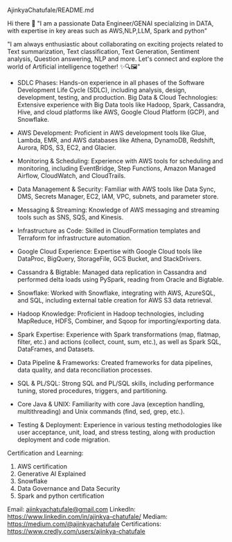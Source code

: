 AjinkyaChatufale/README.md

Hi there 👋
"I am a passionate Data Engineer/GENAI specializing in DATA, with expertise in key areas such as AWS,NLP,LLM, Spark and python"

"I am always enthusiastic about collaborating on exciting projects related to Text summarization, Text classification, Text Generation, Sentiment analysis, Question answering, NLP and more.
 Let's connect and explore the world of Artificial intelligence together! ✨🔍🖼️"


* SDLC Phases: Hands-on experience in all phases of the Software Development Life Cycle (SDLC), including analysis, design, development, testing, and production.
Big Data & Cloud Technologies: Extensive experience with Big Data tools like Hadoop, Spark, Cassandra, Hive, and cloud platforms like AWS, Google Cloud Platform (GCP), and Snowflake.

* AWS Development: Proficient in AWS development tools like Glue, Lambda, EMR, and AWS databases like Athena, DynamoDB, Redshift, Aurora, RDS, S3, EC2, and Glacier.

* Monitoring & Scheduling: Experience with AWS tools for scheduling and monitoring, including EventBridge, Step Functions, Amazon Managed Airflow, CloudWatch, and CloudTrails.

* Data Management & Security: Familiar with AWS tools like Data Sync, DMS, Secrets Manager, EC2, IAM, VPC, subnets, and parameter store.

* Messaging & Streaming: Knowledge of AWS messaging and streaming tools such as SNS, SQS, and Kinesis.

* Infrastructure as Code: Skilled in CloudFormation templates and Terraform for infrastructure automation.

* Google Cloud Experience: Expertise with Google Cloud tools like DataProc, BigQuery, StorageFile, GCS Bucket, and StackDrivers.

* Cassandra & Bigtable: Managed data replication in Cassandra and performed delta loads using PySpark, reading from Oracle and Bigtable.

* Snowflake: Worked with Snowflake, integrating with AWS, AzureSQL, and SQL, including external table creation for AWS S3 data retrieval.

* Hadoop Knowledge: Proficient in Hadoop technologies, including MapReduce, HDFS, Combiner, and Sqoop for importing/exporting data.

* Spark Expertise: Experience with Spark transformations (map, flatmap, filter, etc.) and actions (collect, count, sum, etc.), as well as Spark SQL, DataFrames, and Datasets.

* Data Pipeline & Frameworks: Created frameworks for data pipelines, data quality, and data reconciliation processes.

* SQL & PL/SQL: Strong SQL and PL/SQL skills, including performance tuning, stored procedures, triggers, and partitioning.

* Core Java & UNIX: Familiarity with core Java (exception handling, multithreading) and Unix commands (find, sed, grep, etc.).

* Testing & Deployment: Experience in various testing methodologies like user acceptance, unit, load, and stress testing, along with production deployment and code migration.


Certification and Learning: 
1) AWS certification
2) Generative AI Explained 
3) Snowflake 
4) Data Governance and Data Security
5) Spark and python certification


Email: ajinkyachatufale@gmail.com
LinkedIn: https://www.linkedin.com/in/ajinkya-chatufale/
Mediam: https://medium.com/@ajinkyachatufale
Certifications:  https://www.credly.com/users/ajinkya-chatufale



